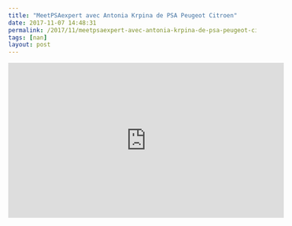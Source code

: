 ```yaml
---
title: "MeetPSAexpert avec Antonia Krpina de PSA Peugeot Citroen"
date: 2017-11-07 14:48:31
permalink: /2017/11/meetpsaexpert-avec-antonia-krpina-de-psa-peugeot-citroen.html
tags: [nan]
layout: post
---
```


<iframe width="560" height="315" src="https://www.youtube.com/embed/U16hku0cPck" frameborder="0" allowfullscreen></iframe>
